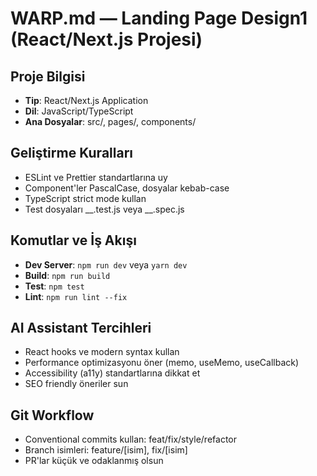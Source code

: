 # WARP.md — Landing Page Design1 (React/Next.js Projesi)

## Proje Bilgisi
- **Tip**: React/Next.js Application
- **Dil**: JavaScript/TypeScript
- **Ana Dosyalar**: src/, pages/, components/

## Geliştirme Kuralları
- ESLint ve Prettier standartlarına uy
- Component'ler PascalCase, dosyalar kebab-case
- TypeScript strict mode kullan
- Test dosyaları __.test.js veya __.spec.js

## Komutlar ve İş Akışı
- **Dev Server**: `npm run dev` veya `yarn dev`
- **Build**: `npm run build` 
- **Test**: `npm test`
- **Lint**: `npm run lint --fix`

## AI Assistant Tercihleri
- React hooks ve modern syntax kullan
- Performance optimizasyonu öner (memo, useMemo, useCallback)
- Accessibility (a11y) standartlarına dikkat et
- SEO friendly öneriler sun

## Git Workflow
- Conventional commits kullan: feat/fix/style/refactor
- Branch isimleri: feature/[isim], fix/[isim]
- PR'lar küçük ve odaklanmış olsun
